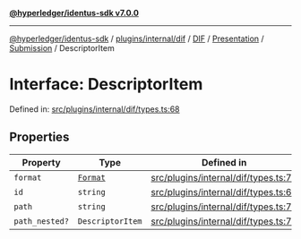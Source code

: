 [**@hyperledger/identus-sdk v7.0.0**](../../../../../../../../../../README.md)

***

[@hyperledger/identus-sdk](../../../../../../../../../../README.md) / [plugins/internal/dif](../../../../../../../README.md) / [DIF](../../../../../README.md) / [Presentation](../../../README.md) / [Submission](../README.md) / DescriptorItem

# Interface: DescriptorItem

Defined in: [src/plugins/internal/dif/types.ts:68](https://github.com/hyperledger/identus-edge-agent-sdk-ts/blob/96423ee84b124a31ce63036d9d623d1cb73a13c2/src/plugins/internal/dif/types.ts#L68)

## Properties

| Property | Type | Defined in |
| ------ | ------ | ------ |
| <a id="format"></a> `format` | [`Format`](../type-aliases/Format.md) | [src/plugins/internal/dif/types.ts:70](https://github.com/hyperledger/identus-edge-agent-sdk-ts/blob/96423ee84b124a31ce63036d9d623d1cb73a13c2/src/plugins/internal/dif/types.ts#L70) |
| <a id="id"></a> `id` | `string` | [src/plugins/internal/dif/types.ts:69](https://github.com/hyperledger/identus-edge-agent-sdk-ts/blob/96423ee84b124a31ce63036d9d623d1cb73a13c2/src/plugins/internal/dif/types.ts#L69) |
| <a id="path"></a> `path` | `string` | [src/plugins/internal/dif/types.ts:71](https://github.com/hyperledger/identus-edge-agent-sdk-ts/blob/96423ee84b124a31ce63036d9d623d1cb73a13c2/src/plugins/internal/dif/types.ts#L71) |
| <a id="path_nested"></a> `path_nested?` | `DescriptorItem` | [src/plugins/internal/dif/types.ts:72](https://github.com/hyperledger/identus-edge-agent-sdk-ts/blob/96423ee84b124a31ce63036d9d623d1cb73a13c2/src/plugins/internal/dif/types.ts#L72) |

